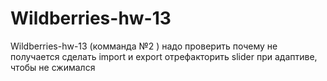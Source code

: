 # Wildberries-hw-13
Wildberries-hw-13 (комманда №2 ) 
надо проверить почему не получается сделать import и export 
отрефакторить slider при адаптиве, чтобы не сжимался 
